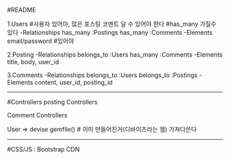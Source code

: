 #README
    
1.Users #사용자 있어야, 많은 포스팅 코멘트 달 수 있어야 한다 #has_many 가질수 있다
    -Relationships
      has_many :Postings
      has_many :Comments
    -Elements
      email/password #있어야

2.Posting
    -Relationships
      belongs_to :Users
      has_many :Comments
    -Elements
      title, body, user_id

3.Comments
    -Relationships
      belongs_to :Users
      belongs_to :Postings
    -Elements
      content, user_id, posting_id
      
      
------------------------------------------------------------

#Controllers
 posting Controllers
 
 Comment Controllers
 
 User => devise gemfile() # 이미 만들어진거(디바이즈라는 젬) 가져다쓴다
 
--------------------------------------------------------------------

#CSS/JS : Bootstrap CDN

